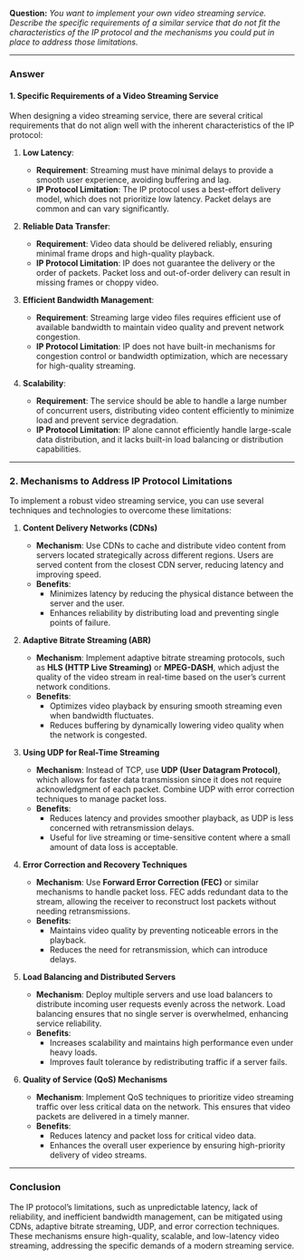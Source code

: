 
**Question:** *You want to implement your own video streaming service. Describe the specific requirements of a similar service that do not fit the characteristics of the IP protocol and the mechanisms you could put in place to address those limitations.*

---

### Answer
#### 1. **Specific Requirements of a Video Streaming Service**

When designing a video streaming service, there are several critical requirements that do not align well with the inherent characteristics of the IP protocol:

1. **Low Latency**:
   - **Requirement**: Streaming must have minimal delays to provide a smooth user experience, avoiding buffering and lag.
   - **IP Protocol Limitation**: The IP protocol uses a best-effort delivery model, which does not prioritize low latency. Packet delays are common and can vary significantly.

2. **Reliable Data Transfer**:
   - **Requirement**: Video data should be delivered reliably, ensuring minimal frame drops and high-quality playback.
   - **IP Protocol Limitation**: IP does not guarantee the delivery or the order of packets. Packet loss and out-of-order delivery can result in missing frames or choppy video.

3. **Efficient Bandwidth Management**:
   - **Requirement**: Streaming large video files requires efficient use of available bandwidth to maintain video quality and prevent network congestion.
   - **IP Protocol Limitation**: IP does not have built-in mechanisms for congestion control or bandwidth optimization, which are necessary for high-quality streaming.

4. **Scalability**:
   - **Requirement**: The service should be able to handle a large number of concurrent users, distributing video content efficiently to minimize load and prevent service degradation.
   - **IP Protocol Limitation**: IP alone cannot efficiently handle large-scale data distribution, and it lacks built-in load balancing or distribution capabilities.

---

### 2. **Mechanisms to Address IP Protocol Limitations**

To implement a robust video streaming service, you can use several techniques and technologies to overcome these limitations:

1. **Content Delivery Networks (CDNs)**
   - **Mechanism**: Use CDNs to cache and distribute video content from servers located strategically across different regions. Users are served content from the closest CDN server, reducing latency and improving speed.
   - **Benefits**: 
     - Minimizes latency by reducing the physical distance between the server and the user.
     - Enhances reliability by distributing load and preventing single points of failure.

2. **Adaptive Bitrate Streaming (ABR)**
   - **Mechanism**: Implement adaptive bitrate streaming protocols, such as **HLS (HTTP Live Streaming)** or **MPEG-DASH**, which adjust the quality of the video stream in real-time based on the user’s current network conditions.
   - **Benefits**: 
     - Optimizes video playback by ensuring smooth streaming even when bandwidth fluctuates.
     - Reduces buffering by dynamically lowering video quality when the network is congested.

3. **Using UDP for Real-Time Streaming**
   - **Mechanism**: Instead of TCP, use **UDP (User Datagram Protocol)**, which allows for faster data transmission since it does not require acknowledgment of each packet. Combine UDP with error correction techniques to manage packet loss.
   - **Benefits**: 
     - Reduces latency and provides smoother playback, as UDP is less concerned with retransmission delays.
     - Useful for live streaming or time-sensitive content where a small amount of data loss is acceptable.

4. **Error Correction and Recovery Techniques**
   - **Mechanism**: Use **Forward Error Correction (FEC)** or similar mechanisms to handle packet loss. FEC adds redundant data to the stream, allowing the receiver to reconstruct lost packets without needing retransmissions.
   - **Benefits**: 
     - Maintains video quality by preventing noticeable errors in the playback.
     - Reduces the need for retransmission, which can introduce delays.

5. **Load Balancing and Distributed Servers**
   - **Mechanism**: Deploy multiple servers and use load balancers to distribute incoming user requests evenly across the network. Load balancing ensures that no single server is overwhelmed, enhancing service reliability.
   - **Benefits**: 
     - Increases scalability and maintains high performance even under heavy loads.
     - Improves fault tolerance by redistributing traffic if a server fails.

6. **Quality of Service (QoS) Mechanisms**
   - **Mechanism**: Implement QoS techniques to prioritize video streaming traffic over less critical data on the network. This ensures that video packets are delivered in a timely manner.
   - **Benefits**: 
     - Reduces latency and packet loss for critical video data.
     - Enhances the overall user experience by ensuring high-priority delivery of video streams.

---

### Conclusion

The IP protocol’s limitations, such as unpredictable latency, lack of reliability, and inefficient bandwidth management, can be mitigated using CDNs, adaptive bitrate streaming, UDP, and error correction techniques. These mechanisms ensure high-quality, scalable, and low-latency video streaming, addressing the specific demands of a modern streaming service.

